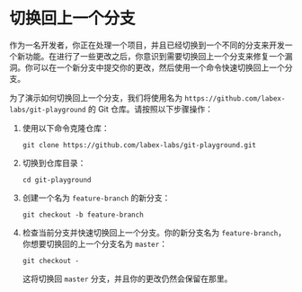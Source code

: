 # 切换回上一个分支

作为一名开发者，你正在处理一个项目，并且已经切换到一个不同的分支来开发一个新功能。在进行了一些更改之后，你意识到需要切换回上一个分支来修复一个漏洞。你可以在一个新分支中提交你的更改，然后使用一个命令快速切换回上一个分支。

为了演示如何切换回上一个分支，我们将使用名为 `https://github.com/labex-labs/git-playground` 的 Git 仓库。请按照以下步骤操作：

1. 使用以下命令克隆仓库：
   ```
   git clone https://github.com/labex-labs/git-playground.git
   ```
2. 切换到仓库目录：
   ```
   cd git-playground
   ```
3. 创建一个名为 `feature-branch` 的新分支：
   ```
   git checkout -b feature-branch
   ```
4. 检查当前分支并快速切换回上一个分支。你的新分支名为 `feature-branch`，你想要切换回的上一个分支名为 `master`：
   ```
   git checkout -
   ```
   这将切换回 `master` 分支，并且你的更改仍然会保留在那里。
